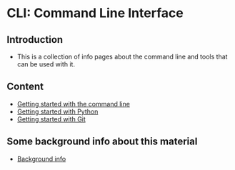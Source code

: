 # CLI: Command Line Interface


## Introduction

- This is a collection of info pages about the command line and tools that can be used with it. 

## Content

- [Getting started with the command line](cli)
- [Getting started with Python](python)
- [Getting started with Git](git)


## Some background info about this material

- [Background info](backgroundInfo)
